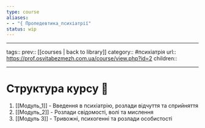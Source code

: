 ```yaml
---
type: course
aliases: 
- - "{ Пропедевтика_психіатрії"
status: wip
---
```


---
tags::
prev:: [[courses | back to library]]
category:: #психіатрія 
url:: https://prof.osvitabezmezh.com.ua/course/view.php?id=2
children::

---

# Структура курсу 🧾
1. [[Модуль_1]] - Введення в психіатрію, розлади відчуття та сприйняття
2. [[Модуль_2]] - Розлади свідомості, волі та мислення
3. [[Модуль 3]] - Тривожні, психогенні та розлади особистості


